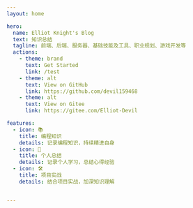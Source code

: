 ```yaml
---
layout: home

hero:
  name: Elliot Knight's Blog
  text: 知识总结
  tagline: 前端、后端、服务器、基础技能及工具、职业规划、游戏开发等
  actions:
    - theme: brand
      text: Get Started
      link: /test
    - theme: alt
      text: View on GitHub
      link: https://github.com/devil159468
    - theme: alt
      text: View on Gitee
      link: https://gitee.com/Elliot-Devil

features:
  - icon: 📚️
    title: 编程知识
    details: 记录编程知识，持续精进自身
  - icon: 📒
    title: 个人总结
    details: 记录个人学习，总结心得经验
  - icon: 🛠️
    title: 项目实战
    details: 结合项目实战，加深知识理解


---
```



<style>
:root {
  --vp-home-hero-name-color: transparent;
  --vp-home-hero-name-background: -webkit-linear-gradient(120deg, #bd34fe, #41d1ff);
}

</style>
